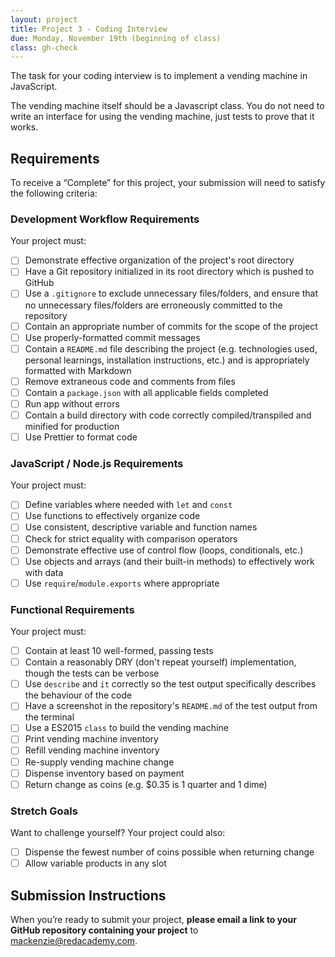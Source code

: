 ```yaml
---
layout: project
title: Project 3 - Coding Interview
due: Monday, November 19th (beginning of class)
class: gh-check
---
```


The task for your coding interview is to implement a vending machine in JavaScript.

The vending machine itself should be a Javascript class. You do not need to write an interface for using the vending machine, just tests to prove that it works.

## Requirements

To receive a “Complete” for this project, your submission will need to satisfy the following criteria:

### Development Workflow Requirements

Your project must:

- [ ] Demonstrate effective organization of the project's root directory
- [ ] Have a Git repository initialized in its root directory which is pushed to GitHub
- [ ] Use a `.gitignore` to exclude unnecessary files/folders, and ensure that no unnecessary files/folders are erroneously committed to the repository
- [ ] Contain an appropriate number of commits for the scope of the project
- [ ] Use properly-formatted commit messages
- [ ] Contain a `README.md` file describing the project (e.g. technologies used, personal learnings, installation instructions, etc.) and is appropriately formatted with Markdown
- [ ] Remove extraneous code and comments from files
- [ ] Contain a `package.json` with all applicable fields completed
- [ ] Run app without errors
- [ ] Contain a build directory with code correctly compiled/transpiled and minified for production
- [ ] Use Prettier to format code

### JavaScript / Node.js Requirements

Your project must:

- [ ] Define variables where needed with `let` and `const`
- [ ] Use functions to effectively organize code
- [ ] Use consistent, descriptive variable and function names
- [ ] Check for strict equality with comparison operators
- [ ] Demonstrate effective use of control flow (loops, conditionals, etc.)
- [ ] Use objects and arrays (and their built-in methods) to effectively work with data
- [ ] Use `require`/`module.exports` where appropriate

### Functional Requirements

Your project must:

- [ ] Contain at least 10 well-formed, passing tests
- [ ] Contain a reasonably DRY (don't repeat yourself) implementation, though the tests can be verbose
- [ ] Use `describe` and `it` correctly so the test output specifically describes the behaviour of the code
- [ ] Have a screenshot in the repository's `README.md` of the test output from the terminal
- [ ] Use a ES2015 `class` to build the vending machine
- [ ] Print vending machine inventory
- [ ] Refill vending machine inventory
- [ ] Re-supply vending machine change
- [ ] Dispense inventory based on payment
- [ ] Return change as coins (e.g. $0.35 is 1 quarter and 1 dime)

### Stretch Goals

Want to challenge yourself? Your project could also:

- [ ] Dispense the fewest number of coins possible when returning change
- [ ] Allow variable products in any slot

## Submission Instructions

When you’re ready to submit your project, **please email a link to your GitHub repository containing your project** to mackenzie@redacademy.com.
